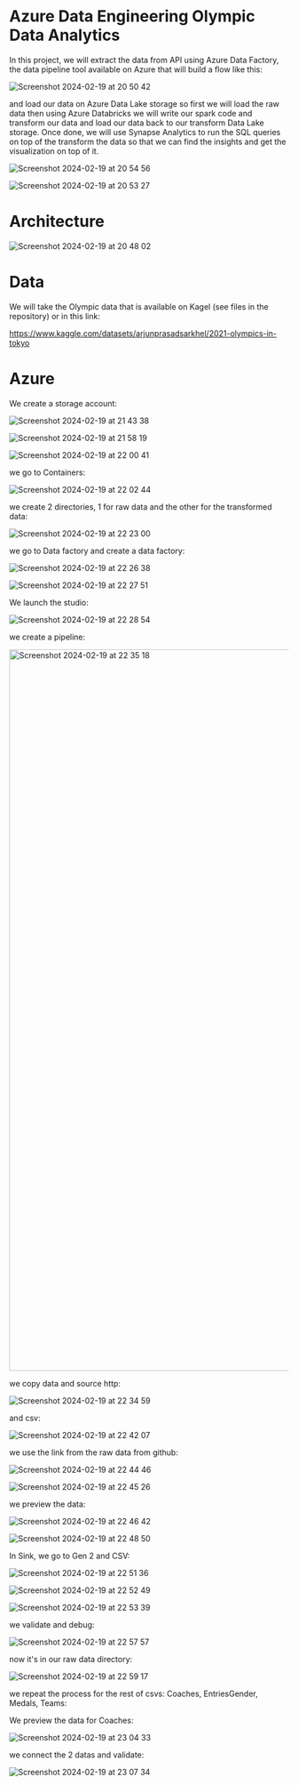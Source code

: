 # Azure Data Engineering Olympic Data Analytics

In this project, we will extract the data from API using Azure Data Factory, the data pipeline tool available on Azure that will build a flow like this: 

![Screenshot 2024-02-19 at 20 50 42](https://github.com/redjules/Azure-Data-Engineering-Olympic-Data-Analytics/assets/106017493/bd0a3e59-53a7-4816-9132-29180744d818)

and load our data on Azure Data Lake storage so first we will load the raw data then using Azure Databricks we will write our spark code and transform our data and load our data back to our transform Data Lake storage. Once done, we will use Synapse Analytics to run the SQL queries on top of the transform the data so that we can find the insights and get the visualization on top of it.

![Screenshot 2024-02-19 at 20 54 56](https://github.com/redjules/Azure-Data-Engineering-Olympic-Data-Analytics/assets/106017493/301a589d-83d9-4aeb-b49f-051f17592804)



![Screenshot 2024-02-19 at 20 53 27](https://github.com/redjules/Azure-Data-Engineering-Olympic-Data-Analytics/assets/106017493/3d927fc1-832f-46fe-98de-1cd46c8dd6e3)

# Architecture

![Screenshot 2024-02-19 at 20 48 02](https://github.com/redjules/Azure-Data-Engineering-Olympic-Data-Analytics/assets/106017493/c831b105-d65d-4081-83e5-2bfc4be8d401)


# Data

We will take the Olympic data that is available on Kagel (see files in the repository) or in this link: 

https://www.kaggle.com/datasets/arjunprasadsarkhel/2021-olympics-in-tokyo


# Azure

We create a storage account:

![Screenshot 2024-02-19 at 21 43 38](https://github.com/redjules/Azure-Data-Engineering-Olympic-Data-Analytics/assets/106017493/3bb3fb4b-bb69-4b20-be0b-68c2bce096b8)

![Screenshot 2024-02-19 at 21 58 19](https://github.com/redjules/Azure-Data-Engineering-Olympic-Data-Analytics/assets/106017493/b493c25e-7e69-4b5c-9a40-e1dbf92fa917)

![Screenshot 2024-02-19 at 22 00 41](https://github.com/redjules/Azure-Data-Engineering-Olympic-Data-Analytics/assets/106017493/41a01e58-2dbc-4c25-bf38-5c42bb107dc4)

we go to Containers:

![Screenshot 2024-02-19 at 22 02 44](https://github.com/redjules/Azure-Data-Engineering-Olympic-Data-Analytics/assets/106017493/c9da32e5-5ce1-406d-bcae-69b12c6ac757)

we create 2 directories, 1 for raw data and the other for the transformed data:

![Screenshot 2024-02-19 at 22 23 00](https://github.com/redjules/Azure-Data-Engineering-Olympic-Data-Analytics/assets/106017493/444e7e35-0f0a-46df-94ae-a97d29d355fa)

we go to Data factory and create a data factory:

![Screenshot 2024-02-19 at 22 26 38](https://github.com/redjules/Azure-Data-Engineering-Olympic-Data-Analytics/assets/106017493/a6bad1eb-cca6-4c73-9714-f1de54002aeb)

![Screenshot 2024-02-19 at 22 27 51](https://github.com/redjules/Azure-Data-Engineering-Olympic-Data-Analytics/assets/106017493/f6743143-e9ba-496d-b59e-da1e2fe00078)

We launch the studio:

![Screenshot 2024-02-19 at 22 28 54](https://github.com/redjules/Azure-Data-Engineering-Olympic-Data-Analytics/assets/106017493/2a9c17a4-eb76-444a-b25e-7d6066b318fd)

we create a pipeline:

<img width="1298" alt="Screenshot 2024-02-19 at 22 35 18" src="https://github.com/redjules/Azure-Data-Engineering-Olympic-Data-Analytics/assets/106017493/80453ff6-cc6b-45bf-8c9a-41409b726227">

we copy data and source http:

![Screenshot 2024-02-19 at 22 34 59](https://github.com/redjules/Azure-Data-Engineering-Olympic-Data-Analytics/assets/106017493/aa9da169-c94f-48d5-979c-9ceafef20e55)

and csv:

![Screenshot 2024-02-19 at 22 42 07](https://github.com/redjules/Azure-Data-Engineering-Olympic-Data-Analytics/assets/106017493/ba508867-8458-44aa-b4f7-a59a232cab3d)

we use the link from the raw data from github:

![Screenshot 2024-02-19 at 22 44 46](https://github.com/redjules/Azure-Data-Engineering-Olympic-Data-Analytics/assets/106017493/1bcf453b-b0bf-4f32-8c76-21a1b1f5b864)

![Screenshot 2024-02-19 at 22 45 26](https://github.com/redjules/Azure-Data-Engineering-Olympic-Data-Analytics/assets/106017493/ad9b4f08-ba86-48c7-aaae-3d2d769d2c7f)

we preview the data:

![Screenshot 2024-02-19 at 22 46 42](https://github.com/redjules/Azure-Data-Engineering-Olympic-Data-Analytics/assets/106017493/82cf5aed-91e4-4897-a42c-e7d050de97cb)

![Screenshot 2024-02-19 at 22 48 50](https://github.com/redjules/Azure-Data-Engineering-Olympic-Data-Analytics/assets/106017493/a49e7e61-954f-4480-8a7d-f711b118e208)

In Sink, we go to Gen 2 and CSV:

![Screenshot 2024-02-19 at 22 51 36](https://github.com/redjules/Azure-Data-Engineering-Olympic-Data-Analytics/assets/106017493/4f804ea3-9212-4389-8aaa-8428e54246db)

![Screenshot 2024-02-19 at 22 52 49](https://github.com/redjules/Azure-Data-Engineering-Olympic-Data-Analytics/assets/106017493/dcd8e1ac-abc6-47e7-8381-fabf80c3f32b)

![Screenshot 2024-02-19 at 22 53 39](https://github.com/redjules/Azure-Data-Engineering-Olympic-Data-Analytics/assets/106017493/da3b1e71-1587-4fc7-af11-9c19173f68a6)

we validate and debug:

![Screenshot 2024-02-19 at 22 57 57](https://github.com/redjules/Azure-Data-Engineering-Olympic-Data-Analytics/assets/106017493/10f86be4-8168-423b-a3ae-1cc97ce46bd0)

now it's in our raw data directory:

![Screenshot 2024-02-19 at 22 59 17](https://github.com/redjules/Azure-Data-Engineering-Olympic-Data-Analytics/assets/106017493/2e869a8b-f07b-47e2-9282-b918675b85f6)

we repeat the process for the rest of csvs: Coaches, EntriesGender, Medals, Teams:

We preview the data for Coaches:

![Screenshot 2024-02-19 at 23 04 33](https://github.com/redjules/Azure-Data-Engineering-Olympic-Data-Analytics/assets/106017493/72d1478d-7ba9-4818-a9bd-e99259269b40)

we connect the 2 datas and validate:

![Screenshot 2024-02-19 at 23 07 34](https://github.com/redjules/Azure-Data-Engineering-Olympic-Data-Analytics/assets/106017493/b2e79400-1b8c-4f6d-818f-0289c0605cac)

